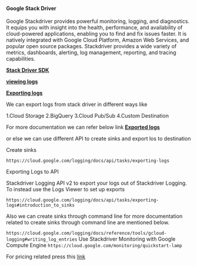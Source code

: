 
#### **Google Stack Driver**

Google Stackdriver provides powerful monitoring, logging, and diagnostics. It equips you with insight into the health, performance, and availability of cloud-powered applications, enabling you to find and fix issues faster. It is natively integrated with Google Cloud Platform, Amazon Web Services, and popular open source packages. Stackdriver provides a wide variety of metrics, dashboards, alerting, log management, reporting, and tracing capabilities.

[**Stack Driver SDK**](https://cloud.google.com/logging/docs/quickstart-sdk)

[**viewing logs**](https://cloud.google.com/logging/docs/view/logs_viewer_v2)
 
[**Exporting logs**](https://cloud.google.com/logging/docs/export/configure_export_v2)

We can export logs from stack driver in different ways like

1.Cloud Storage
2.BigQuery
3.Cloud Pub/Sub
4.Custom Destination

For more documentation we can refer below link 
[**Exported logs**](https://cloud.google.com/logging/docs/export/using_exported_logs)

or else we can use different API to create sinks and export los to destination

Create sinks

```https://cloud.google.com/logging/docs/api/tasks/exporting-logs```


Exporting Logs to API

Stackdriver Logging API v2 to export your logs out of Stackdriver Logging. To instead use the Logs Viewer to set up exports

```https://cloud.google.com/logging/docs/api/tasks/exporting-logs#introduction_to_sinks```

Also we can create sinks through command line for more documentation related to create sinks through command line are mentioned below.

```https://cloud.google.com/logging/docs/reference/tools/gcloud-logging#writing_log_entries```
Use Stackdriver Monitoring with Google Compute Engine
```https://cloud.google.com/monitoring/quickstart-lamp```

For pricing related press this [link](https://cloud.google.com/stackdriver/pricing)


